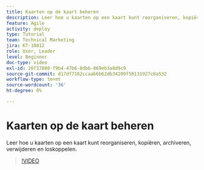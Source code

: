 ```yaml
---
title: Kaarten op de kaart beheren
description: Leer hoe u kaarten op een kaart kunt reorganiseren, kopiëren, archiveren, verwijderen en loskoppelen.
feature: Agile
activity: deploy
type: Tutorial
team: Technical Marketing
jira: KT-10812
role: User, Leader
level: Beginner
doc-type: video
exl-id: 26f37808-f9b4-47b6-8dbb-869eb3a8d9c9
source-git-commit: d17df7162ccaab6b62db34209f50131927c0a532
workflow-type: tm+mt
source-wordcount: '36'
ht-degree: 0%

---
```


# Kaarten op de kaart beheren

Leer hoe u kaarten op een kaart kunt reorganiseren, kopiëren, archiveren, verwijderen en loskoppelen.

>[!VIDEO](https://video.tv.adobe.com/v/346810/?quality=12&learn=on&enablevpops)
